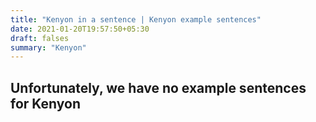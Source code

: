 ```yaml
---
title: "Kenyon in a sentence | Kenyon example sentences"
date: 2021-01-20T19:57:50+05:30
draft: falses
summary: "Kenyon"
---
```

## Unfortunately, we have no example sentences for Kenyon                 
